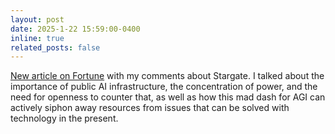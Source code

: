 ```yaml
---
layout: post
date: 2025-1-22 15:59:00-0400
inline: true
related_posts: false
---
```


[New article on Fortune](https://fortune.com/2025/01/22/openai-stargate-ai-sam-altman-donald-trump/) with my comments about Stargate. I talked about the importance of public AI infrastructure, the concentration of power, and the need for openness to counter that, as well as how this mad dash for AGI can actively siphon away resources from issues that can be solved with technology in the present.
